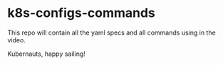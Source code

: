 # k8s-configs-commands
This repo will contain all the yaml specs and all commands using in the video. 

Kubernauts, happy sailing!